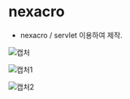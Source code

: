 # nexacro

- nexacro / servlet 이용하여 제작.


![캡처](https://user-images.githubusercontent.com/68491295/102968434-359e0b80-4537-11eb-91ca-71b301ba415f.PNG)


![캡처1](https://user-images.githubusercontent.com/68491295/102968436-3636a200-4537-11eb-8bfd-6c517cdcea65.PNG)


![캡처2](https://user-images.githubusercontent.com/68491295/102968438-36cf3880-4537-11eb-93a3-3c77bfe7a6df.PNG)

